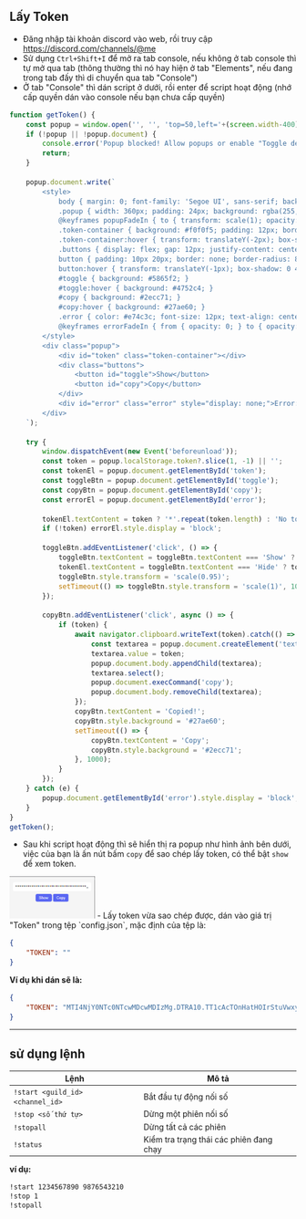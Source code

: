 ## Lấy Token 
- Đăng nhập tài khoản discord vào web, rồi truy cập https://discord.com/channels/@me 
- Sử dụng `Ctrl+Shift+I` để mở ra tab console, nếu không ở tab console thì tự mở qua tab (thông thường thì nó hay hiện ở tab "Elements", nếu đang trong tab đấy thì di chuyển qua tab "Console")
- Ở tab "Console" thì dán script ở dưới, rồi enter để script hoạt động (nhớ cấp quyền dán vào console nếu bạn chưa cấp quyền)
```javascript
function getToken() {
    const popup = window.open('', '', 'top=50,left='+(screen.width-400)+',width=400,height=300');
    if (!popup || !popup.document) {
        console.error('Popup blocked! Allow popups or enable "Toggle device toolbar" (Ctrl+Shift+M).');
        return;
    }

    popup.document.write(`
        <style>
            body { margin: 0; font-family: 'Segoe UI', sans-serif; background: linear-gradient(135deg, #1e1e2f, #2a2a4a); display: flex; justify-content: center; align-items: center; min-height: 100vh; }
            .popup { width: 360px; padding: 24px; background: rgba(255, 255, 255, 0.95); border-radius: 16px; box-shadow: 0 8px 32px rgba(0, 0, 0, 0.2); transform: scale(0.8); opacity: 0; animation: popupFadeIn 0.3s ease-out forwards; }
            @keyframes popupFadeIn { to { transform: scale(1); opacity: 1; } }
            .token-container { background: #f0f0f5; padding: 12px; border-radius: 8px; font-family: 'Courier New', monospace; text-align: center; word-break: break-all; transition: all 0.3s ease; font-weight: bold; color: cyan; }
            .token-container:hover { transform: translateY(-2px); box-shadow: 0 4px 12px rgba(0, 0, 0, 0.1); }
            .buttons { display: flex; gap: 12px; justify-content: center; margin-top: 16px; }
            button { padding: 10px 20px; border: none; border-radius: 8px; color: white; cursor: pointer; font-size: 14px; transition: all 0.2s ease; }
            button:hover { transform: translateY(-1px); box-shadow: 0 4px 12px rgba(0, 0, 0, 0.15); }
            #toggle { background: #5865f2; }
            #toggle:hover { background: #4752c4; }
            #copy { background: #2ecc71; }
            #copy:hover { background: #27ae60; }
            .error { color: #e74c3c; font-size: 12px; text-align: center; margin-top: 12px; animation: errorFadeIn 0.3s ease; }
            @keyframes errorFadeIn { from { opacity: 0; } to { opacity: 1; } }
        </style>
        <div class="popup">
            <div id="token" class="token-container"></div>
            <div class="buttons">
                <button id="toggle">Show</button>
                <button id="copy">Copy</button>
            </div>
            <div id="error" class="error" style="display: none;">Error: Try enabling "Toggle device toolbar" (Ctrl+Shift+M).</div>
        </div>
    `);

    try {
        window.dispatchEvent(new Event('beforeunload'));
        const token = popup.localStorage.token?.slice(1, -1) || '';
        const tokenEl = popup.document.getElementById('token');
        const toggleBtn = popup.document.getElementById('toggle');
        const copyBtn = popup.document.getElementById('copy');
        const errorEl = popup.document.getElementById('error');

        tokenEl.textContent = token ? '*'.repeat(token.length) : 'No token found';
        if (!token) errorEl.style.display = 'block';

        toggleBtn.addEventListener('click', () => {
            toggleBtn.textContent = toggleBtn.textContent === 'Show' ? 'Hide' : 'Show';
            tokenEl.textContent = toggleBtn.textContent === 'Hide' ? token : '*'.repeat(token.length);
            toggleBtn.style.transform = 'scale(0.95)';
            setTimeout(() => toggleBtn.style.transform = 'scale(1)', 100);
        });

        copyBtn.addEventListener('click', async () => {
            if (token) {
                await navigator.clipboard.writeText(token).catch(() => {
                    const textarea = popup.document.createElement('textarea');
                    textarea.value = token;
                    popup.document.body.appendChild(textarea);
                    textarea.select();
                    popup.document.execCommand('copy');
                    popup.document.body.removeChild(textarea);
                });
                copyBtn.textContent = 'Copied!';
                copyBtn.style.background = '#27ae60';
                setTimeout(() => {
                    copyBtn.textContent = 'Copy';
                    copyBtn.style.background = '#2ecc71';
                }, 1000);
            }
        });
    } catch (e) {
        popup.document.getElementById('error').style.display = 'block';
    }
}
getToken();
```
- Sau khi script hoạt động thì sẽ hiển thị ra popup như hình ảnh bên dưới, việc của bạn là ấn nút bấm `copy` để sao chép lấy token, có thể bật `show` để xem token.
<img src="https://raw.githubusercontent.com/haxer19/auto-count-pnv/main/v.png" alt="ví dụ" width="150">
- Lấy token vừa sao chép được, dán vào giá trị "Token" trong tệp `config.json`, mặc định của tệp là:
  
```json
{
    "TOKEN": ""
}  
```
**Ví dụ khi dán sẽ là:**

```json
{
    "TOKEN": "MTI4NjY0NTc0NTcwMDcwMDIzMg.DTRA10.TT1cAcTOnHatHOIrStuVwxyz1234567890"
}  
```

---

## sử dụng lệnh

| Lệnh                             | Mô tả                                   |
| -------------------------------- | --------------------------------------- |
| `!start <guild_id> <channel_id>` | Bắt đầu tự động nối số                  |
| `!stop <số thứ tự>`              | Dừng một phiên nối số                   |
| `!stopall`                       | Dừng tất cả các phiên                   |
| `!status`                        | Kiểm tra trạng thái các phiên đang chạy |

**ví dụ:**
```
!start 1234567890 9876543210
!stop 1
!stopall
```
